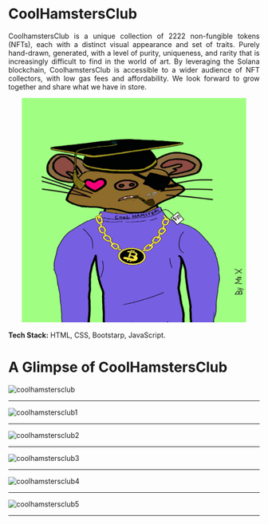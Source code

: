 # CoolHamstersClub

<p align="justify"> CoolhamstersClub is a unique collection of 2222 non-fungible tokens (NFTs), each with a distinct visual appearance and set of traits. Purely hand-drawn, generated, with a level of purity, uniqueness, and rarity that is increasingly difficult to find in the world of art. By leveraging the Solana blockchain, CoolhamstersClub is accessible to a wider audience of NFT collectors, with low gas fees and affordability. We look forward to grow together and share what we have in store.</p>

<p align="center"><img width="450" heigth="650" src="./assets/images/cool-hams.gif" alt="Cool-Hams"></p>

**Tech Stack:** HTML, CSS, Bootstarp, JavaScript.

# A Glimpse of CoolHamstersClub

![coolhamstersclub](https://github.com/TahiR-ManzooR-110/CoolHamstersClub/assets/105231493/f72b6426-1d2c-4c2f-a39f-b43ec089780d)
<hr>

![coolhamstersclub1](https://github.com/TahiR-ManzooR-110/CoolHamstersClub/assets/105231493/94e304cd-77a2-4c02-9f78-161c92c04aef)
<hr>

![coolhamstersclub2](https://github.com/TahiR-ManzooR-110/CoolHamstersClub/assets/105231493/5e15d9e7-49b5-4f26-8130-ac6efd271446)
<hr>

![coolhamstersclub3](https://github.com/TahiR-ManzooR-110/CoolHamstersClub/assets/105231493/98b38a6f-aad3-42aa-b7b7-5bab85a1c466)
<hr>

![coolhamstersclub4](https://github.com/TahiR-ManzooR-110/CoolHamstersClub/assets/105231493/b20244e5-cb6f-46d0-8e10-dd03c4bc0f85)
<hr>

![coolhamstersclub5](https://github.com/TahiR-ManzooR-110/CoolHamstersClub/assets/105231493/5b615d6c-b136-4b14-9975-1104ee16eb96)
<hr>
